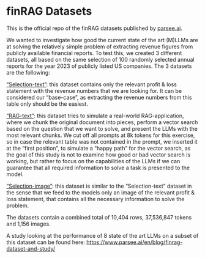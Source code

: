 # finRAG Datasets

This is the official repo of the finRAG datasets published by [parsee.ai](https://parsee.ai).

We wanted to investigate how good the current state of the art (M)LLMs are at solving the relatively simple problem of extracting revenue figures from publicly available financial reports. To test this, we created 3 different datasets, all based on the same selection of 100 randomly selected annual reports for the year 2023 of publicly listed US companies. The 3 datasets are the following:

[“Selection-text”](selection-text): this dataset contains only the relevant profit & loss statement with the revenue numbers that we are looking for. It can be considered our “base-case”, as extracting the revenue numbers from this table only should be the easiest.

[“RAG-text”](rag-text): this dataset tries to simulate a real-world RAG-application, where we chunk the original document into pieces, perform a vector search based on the question that we want to solve, and present the LLMs with the most relevant chunks. We cut off all prompts at 8k tokens for this exercise, so in case the relevant table was not contained in the prompt, we inserted it at the “first position”, to simulate a “happy path” for the vector search, as the goal of this study is not to examine how good or bad vector search is working, but rather to focus on the capabilities of the LLMs if we can guarantee that all required information to solve a task is presented to the model.

[“Selection-image”](selection-image): this dataset is similar to the “Selection-text” dataset in the sense that we feed to the models only an image of the relevant profit & loss statement, that contains all the necessary information to solve the problem.

The datasets contain a combined total of 10,404 rows, 37,536,847 tokens and 1,156 images.

A study looking at the performance of 8 state of the art LLMs on a subset of this dataset can be found here: https://www.parsee.ai/en/blog/finrag-dataset-and-study/